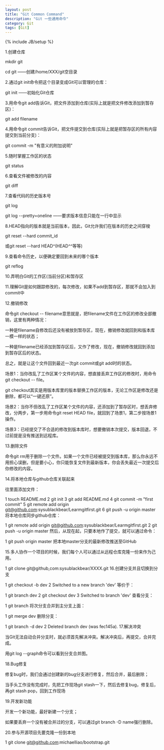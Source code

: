 ```yaml
---
layout: post
title: "Git Common Command"
description: "Git 一些通用命令"
category: Git
tags: [Git]
---
```

{% include JB/setup %}

1.创建仓库

mkdir git

cd git  ——创建/home/XXX/git空目录

2.通过git init命令把这个目录变成Git可以管理的仓库：

git init ——初始化Git仓库

3.用命令git add告诉Git，把文件添加到仓库(实际上就是把文件修改添加到暂存区)：

git add filename

4.用命令git commit告诉Git，把文件提交到仓库(实际上就是把暂存区的所有内容提交到当前分支)：

git commit -m "有意义的附加说明"

5.随时掌握工作区的状态

git status

6.查看文件被修改的内容

git diff

7.查看代码的历史版本号

git log

git log --pretty=oneline   ——要求版本信息只能在一行中显示

8.HEAD指向的版本就是当前版本，因此，Git允许我们在版本的历史之间穿梭

git reset --hard commit_id

或git reset --hard HEAD^(HEAD^^等等)

9.查看命令历史，以便确定要回到未来的哪个版本

git reflog

10.弄明白Git的工作区(当前分区)和暂存区

11.理解Git是如何跟踪修改的，每次修改，如果不add到暂存区，那就不会加入到commit中

12.撤销修改

命令git checkout -- filename意思就是，把filename文件在工作区的修改全部撤销，这里有两种情况：

一种是filename自修改后还没有被放到暂存区，现在，撤销修改就回到和版本库一模一样的状态；

一种是filename已经添加到暂存区后，又作了修改，现在，撤销修改就回到添加到暂存区后的状态。

总之，就是让这个文件回到最近一次git commit或git add时的状态。

场景1：当你改乱了工作区某个文件的内容，想直接丢弃工作区的修改时，用命令git checkout -- file。

git checkout其实是用版本库里的版本替换工作区的版本，无论工作区是修改还是删除，都可以“一键还原”。

场景2：当你不但改乱了工作区某个文件的内容，还添加到了暂存区时，想丢弃修改，分两步，第一步用命令git reset HEAD file，就回到了场景1，第二步按场景1操作。

场景3：已经提交了不合适的修改到版本库时，想要撤销本次提交，版本回退，不过前提是没有推送到远程库。

 13.删除文件

命令git rm用于删除一个文件。如果一个文件已经被提交到版本库，那么你永远不用担心误删，但是要小心，你只能恢复文件到最新版本，你会丢失最近一次提交后你修改的内容。

14.将本地仓库与github仓库关联起来

往里面添加文件：

1 touch README.md
2 git init
3 git add README.md
4 git commit -m "first commit"
5 git remote add origin git@github.com:sysublackbear/Learmgitfirst.git
6 git push -u origin master
将本地仓库同步github仓库：

1 git remote add origin git@github.com:sysublackbear/Learmgitfirst.git
2 git push -u origin master
然后，从现在起，只要本地作了提交，就可以通过命令：

1 git push origin master
把本地master分支的最新修改推送至GitHub

15.多人协作一个项目的时候，我们每个人可以通过从远程仓库克隆一份来作为己用。

1 git  clone git@github,com:sysublackbear/XXXX.git
16.创建分支并且切换到分支

1 git checkout -b dev
2 Switched to a new branch 'dev'
等价于：

1 git branch dev
2 git checkout dev
3 Switched to branch 'dev'
查看分支：

1 git branch
将次分支合并到主分支上面：

1 git merge dev
删除分支：

1 git branch -d dev
2 Deleted branch dev (was fec145a).
17.解决冲突

当Git无法自动合并分支时，就必须首先解决冲突。解决冲突后，再提交，合并完成。

用git log --graph命令可以看到分支合并图。

18.Bug修复

修复bug时，我们会通过创建新的bug分支进行修复，然后合并，最后删除；

当手头工作没有完成时，先把工作现场git stash一下，然后去修复bug，修复后，再git stash pop，回到工作现场

19.开发新功能

开发一个新功能，最好新建一个分支；

如果要丢弃一个没有被合并过的分支，可以通过git branch -D name强行删除。

20.参与开源项目先要克隆一份到本地

1 git clone git@github.com:michaelliao/bootstrap.git